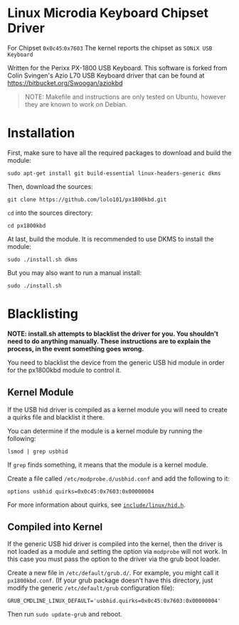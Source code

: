 # Linux Microdia Keyboard Chipset Driver #

For Chipset `0x0c45`:`0x7603`
The kernel reports the chipset as `SONiX USB Keyboard`

Written for the Perixx PX-1800 USB Keyboard.
This software is forked from Colin Svingen's Azio L70 USB Keyboard driver that can be found at https://bitbucket.org/Swoogan/aziokbd

> NOTE: Makefile and instructions are only tested on Ubuntu, however they are known to work on Debian.

# Installation ##

First, make sure to have all the required packages to download and build the module:

    sudo apt-get install git build-essential linux-headers-generic dkms

Then, download the sources:

    git clone https://github.com/lolo101/px1800kbd.git

`cd` into the sources directory:

    cd px1800kbd

At last, build the module. It is recommended to use DKMS to install the module:

    sudo ./install.sh dkms

But you may also want to run a manual install:

    sudo ./install.sh

# Blacklisting #

**NOTE: install.sh attempts to blacklist the driver for you. You shouldn't need to do anything manually. These instructions are to explain the process, in the event something goes wrong.**

You need to blacklist the device from the generic USB hid module in order for the px1800kbd module to control it.

## Kernel Module ##

If the USB hid driver is compiled as a kernel module you will need to create a quirks file and blacklist it there.

You can determine if the module is a kernel module by running the following:

    lsmod | grep usbhid

If `grep` finds something, it means that the module is a kernel module.

Create a file called `/etc/modprobe.d/usbhid.conf` and add the following to it:

    options usbhid quirks=0x0c45:0x7603:0x00000004

For more information about quirks, see [`include/linux/hid.h`](https://github.com/torvalds/linux/blob/master/include/linux/hid.h).

## Compiled into Kernel ##

If the generic USB hid driver is compiled into the kernel, then the driver is not loaded as a module and setting the option via `modprobe` will not work. In this case you must pass the option to the driver via the grub boot loader.

Create a new file in `/etc/default/grub.d/`. For example, you might call it `px1800kbd.conf`. (If your grub package doesn't have this directory, just modify the generic `/etc/default/grub` configuration file):

    GRUB_CMDLINE_LINUX_DEFAULT='usbhid.quirks=0x0c45:0x7603:0x00000004'

Then run `sudo update-grub` and reboot.
